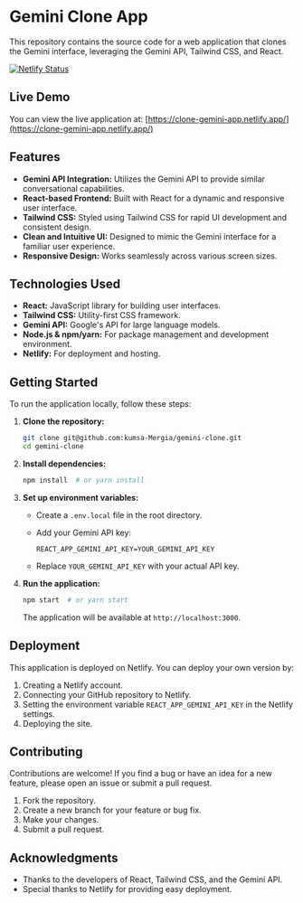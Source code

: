 # Gemini Clone App

This repository contains the source code for a web application that clones the Gemini interface, leveraging the Gemini API, Tailwind CSS, and React.

[![Netlify Status](https://api.netlify.com/api/v1/badges/your-site-id/deploy-status)](https://app.netlify.com/sites/clone-gemini-app/deploys)

## Live Demo

You can view the live application at: [https://clone-gemini-app.netlify.app/](https://clone-gemini-app.netlify.app/)

## Features

* **Gemini API Integration:** Utilizes the Gemini API to provide similar conversational capabilities.
* **React-based Frontend:** Built with React for a dynamic and responsive user interface.
* **Tailwind CSS:** Styled using Tailwind CSS for rapid UI development and consistent design.
* **Clean and Intuitive UI:** Designed to mimic the Gemini interface for a familiar user experience.
* **Responsive Design:** Works seamlessly across various screen sizes.

## Technologies Used

* **React:** JavaScript library for building user interfaces.
* **Tailwind CSS:** Utility-first CSS framework.
* **Gemini API:** Google's API for large language models.
* **Node.js & npm/yarn:** For package management and development environment.
* **Netlify:** For deployment and hosting.

## Getting Started

To run the application locally, follow these steps:

1.  **Clone the repository:**

    ```bash
    git clone git@github.com:kumsa-Mergia/gemini-clone.git
    cd gemini-clone
    ```

2.  **Install dependencies:**

    ```bash
    npm install  # or yarn install
    ```

3.  **Set up environment variables:**

    * Create a `.env.local` file in the root directory.
    * Add your Gemini API key:

        ```
        REACT_APP_GEMINI_API_KEY=YOUR_GEMINI_API_KEY
        ```

    * Replace `YOUR_GEMINI_API_KEY` with your actual API key.

4.  **Run the application:**

    ```bash
    npm start  # or yarn start
    ```

    The application will be available at `http://localhost:3000`.

## Deployment

This application is deployed on Netlify. You can deploy your own version by:

1.  Creating a Netlify account.
2.  Connecting your GitHub repository to Netlify.
3.  Setting the environment variable `REACT_APP_GEMINI_API_KEY` in the Netlify settings.
4.  Deploying the site.

## Contributing

Contributions are welcome! If you find a bug or have an idea for a new feature, please open an issue or submit a pull request.

1.  Fork the repository.
2.  Create a new branch for your feature or bug fix.
3.  Make your changes.
4.  Submit a pull request.



## Acknowledgments

* Thanks to the developers of React, Tailwind CSS, and the Gemini API.
* Special thanks to Netlify for providing easy deployment.
